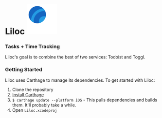 # Liloc <img src="README.assets/AppIcon.png" alt="AppIcon" height=100 />
### Tasks + Time Tracking

Liloc's goal is to combine the best of two services: Todoist and Toggl. 

### Getting Started

Liloc uses Carthage to manage its dependencies. To get started with Liloc:

1. Clone the repository
2. [Install Carthage](https://github.com/Carthage/Carthage#installing-carthage)
3. `$ carthage update --platform iOS` - This pulls dependencies and builds them. It'll probably take a while.
4. Open `Liloc.xcodeproj`
